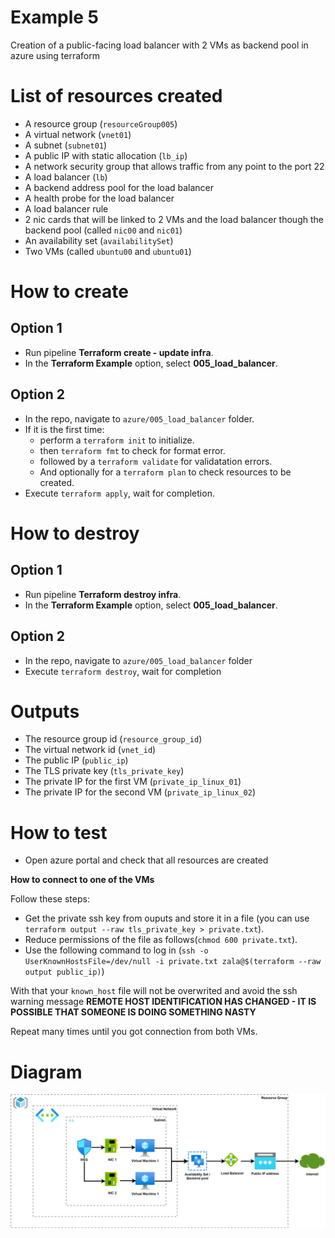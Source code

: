 # Example 5

Creation of a public-facing load balancer with 2 VMs as backend pool in azure
using terraform

# List of resources created

* A resource group (`resourceGroup005`)
* A virtual network (`vnet01`)
* A subnet (`subnet01`)
* A public IP with static allocation (`lb_ip`)
* A network security group that allows traffic from any point to the port 22
* A load balancer (`lb`)
* A backend address pool for the load balancer
* A health probe for the load balancer
* A load balancer rule
* 2 nic cards that will be linked to 2 VMs and the load balancer though the
  backend pool (called `nic00` and `nic01`)
* An availability set (`availabilitySet`)
* Two VMs (called `ubuntu00` and `ubuntu01`)

# How to create

## Option 1

* Run pipeline **Terraform create - update infra**.
* In the **Terraform Example** option, select **005_load_balancer**.

## Option 2

* In the repo, navigate to `azure/005_load_balancer` folder.
* If it is the first time:
  * perform a `terraform init` to initialize.
  * then `terraform fmt` to check for format error.
  * followed by a `terraform validate` for validatation errors.
  * And optionally for a `terraform plan` to check resources to be created.
* Execute `terraform apply`, wait for completion.

# How to destroy

## Option 1

* Run pipeline **Terraform destroy infra**.
* In the **Terraform Example** option, select **005_load_balancer**.

## Option 2

* In the repo, navigate to `azure/005_load_balancer` folder
* Execute `terraform destroy`, wait for completion

# Outputs

* The resource group id (`resource_group_id`)
* The virtual network id (`vnet_id`)
* The public IP (`public_ip`)
* The TLS private key (`tls_private_key`)
* The private IP for the first VM (`private_ip_linux_01`)
* The private IP for the second VM (`private_ip_linux_02`)

# How to test

* Open azure portal and check that all resources are created

**How to connect to one of the VMs**

Follow these steps:

* Get the private ssh key from ouputs and store it in a file (you can use
  `terraform output --raw tls_private_key > private.txt`).
* Reduce permissions of the file as follows(`chmod 600 private.txt`).
* Use the following command to log in (`ssh -o UserKnownHostsFile=/dev/null -i
  private.txt zala@$(terraform --raw output public_ip)`)

With that your `known_host` file will not be overwrited and avoid the ssh
warning message **REMOTE HOST IDENTIFICATION HAS CHANGED - IT IS POSSIBLE THAT
SOMEONE IS DOING SOMETHING NASTY**

Repeat many times until you got connection from both VMs.

# Diagram

![Diagram Exercise 5](/images/Exercise_005.svg)
